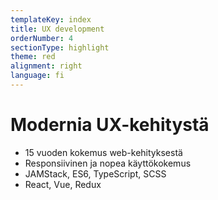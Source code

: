 ```yaml
---
templateKey: index
title: UX development
orderNumber: 4
sectionType: highlight
theme: red
alignment: right
language: fi
---
```

# Modernia UX-kehitystä

* 15 vuoden kokemus web-kehityksestä
* Responsiivinen ja nopea käyttökokemus
* JAMStack, ES6, TypeScript, SCSS
* React, Vue, Redux
